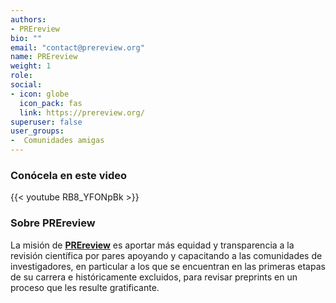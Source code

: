 ```yaml
---
authors:
- PREreview
bio: ""
email: "contact@prereview.org"
name: PREreview
weight: 1
role: 
social:
- icon: globe
  icon_pack: fas
  link: https://prereview.org/ 
superuser: false
user_groups:
-  Comunidades amigas
---
```


### Conócela en este video

{{< youtube RB8_YFONpBk >}} 

### Sobre PREreview

La misión de **[PREreview](https://prereview.org/ )** es aportar más equidad y transparencia a la revisión científica por pares apoyando y capacitando a las comunidades de investigadores, en particular a los que se encuentran en las primeras etapas de su carrera e históricamente excluidos, para revisar preprints en un proceso que les resulte gratificante.

